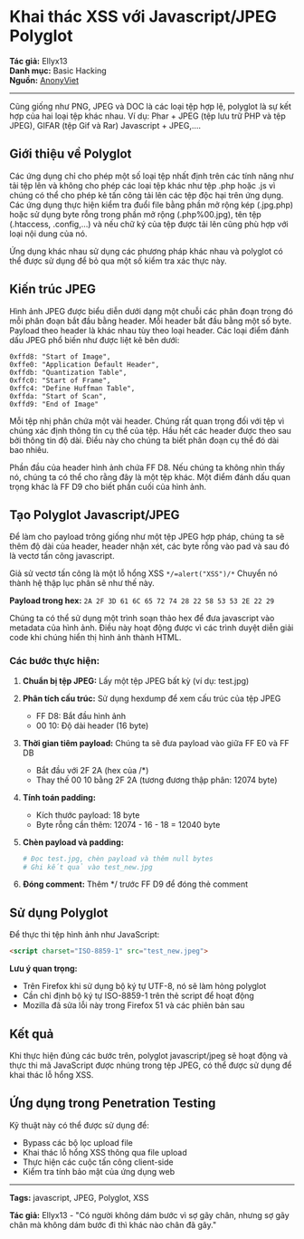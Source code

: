 # Khai thác XSS với Javascript/JPEG Polyglot

**Tác giả:** Ellyx13  
**Danh mục:** Basic Hacking  
**Nguồn:** [AnonyViet](https://anonyviet.com/khai-thac-xss-voi-javascript-jpeg-polyglot/)

---

Cũng giống như PNG, JPEG và DOC là các loại tệp hợp lệ, polyglot là sự kết hợp của hai loại tệp khác nhau. Ví dụ: Phar + JPEG (tệp lưu trữ PHP và tệp JPEG), GIFAR (tệp Gif và Rar) Javascript + JPEG,….

## Giới thiệu về Polyglot

Các ứng dụng chỉ cho phép một số loại tệp nhất định trên các tính năng như tải tệp lên và không cho phép các loại tệp khác như tệp .php hoặc .js vì chúng có thể cho phép kẻ tấn công tải lên các tệp độc hại trên ứng dụng. Các ứng dụng thực hiện kiểm tra đuổi file bằng phần mở rộng kép (.jpg.php) hoặc sử dụng byte rỗng trong phần mở rộng (.php%00.jpg), tên tệp (.htaccess, .config,…) và nếu chữ ký của tệp được tải lên cũng phù hợp với loại nội dung của nó.

Ứng dụng khác nhau sử dụng các phương pháp khác nhau và polyglot có thể được sử dụng để bỏ qua một số kiểm tra xác thực này.

## Kiến trúc JPEG

Hình ảnh JPEG được biểu diễn dưới dạng một chuỗi các phân đoạn trong đó mỗi phân đoạn bắt đầu bằng header. Mỗi header bắt đầu bằng một số byte. Payload theo header là khác nhau tùy theo loại header. Các loại điểm đánh dấu JPEG phổ biến như được liệt kê bên dưới:

```
0xffd8: "Start of Image",
0xffe0: "Application Default Header",
0xffdb: "Quantization Table",
0xffc0: "Start of Frame",
0xffc4: "Define Huffman Table",
0xffda: "Start of Scan",
0xffd9: "End of Image"
```

Mỗi tệp nhị phân chứa một vài header. Chúng rất quan trọng đối với tệp vì chúng xác định thông tin cụ thể của tệp. Hầu hết các header được theo sau bởi thông tin độ dài. Điều này cho chúng ta biết phân đoạn cụ thể đó dài bao nhiêu.

Phần đầu của header hình ảnh chứa FF D8. Nếu chúng ta không nhìn thấy nó, chúng ta có thể cho rằng đây là một tệp khác. Một điểm đánh dấu quan trọng khác là FF D9 cho biết phần cuối của hình ảnh.

## Tạo Polyglot Javascript/JPEG

Để làm cho payload trông giống như một tệp JPEG hợp pháp, chúng ta sẽ thêm độ dài của header, header nhận xét, các byte rỗng vào pad và sau đó là vectơ tấn công javascript.

Giả sử vectơ tấn công là một lỗ hổng XSS `*/=alert("XSS")/*` Chuyển nó thành hệ thập lục phân sẽ như thế này.

**Payload trong hex:**
`2A 2F 3D 61 6C 65 72 74 28 22 58 53 53 2E 22 29`

Chúng ta có thể sử dụng một trình soạn thảo hex để đưa javascript vào metadata của hình ảnh. Điều này hoạt động được vì các trình duyệt diễn giải code khi chúng hiển thị hình ảnh thành HTML.

### Các bước thực hiện:

1. **Chuẩn bị tệp JPEG:** Lấy một tệp JPEG bất kỳ (ví dụ: test.jpg)

2. **Phân tích cấu trúc:** Sử dụng hexdump để xem cấu trúc của tệp JPEG
   - FF D8: Bắt đầu hình ảnh
   - 00 10: Độ dài header (16 byte)

3. **Thời gian tiêm payload:** Chúng ta sẽ đưa payload vào giữa FF E0 và FF DB
   - Bắt đầu với 2F 2A (hex của /*)
   - Thay thế 00 10 bằng 2F 2A (tương đương thập phân: 12074 byte)

4. **Tính toán padding:** 
   - Kích thước payload: 18 byte
   - Byte rỗng cần thêm: 12074 - 16 - 18 = 12040 byte

5. **Chèn payload và padding:**
   ```bash
   # Đọc test.jpg, chèn payload và thêm null bytes
   # Ghi kết quả vào test_new.jpg
   ```

6. **Đóng comment:** Thêm */ trước FF D9 để đóng thẻ comment

## Sử dụng Polyglot

Để thực thi tệp hình ảnh như JavaScript:

```html
<script charset="ISO-8859-1" src="test_new.jpeg">
```

**Lưu ý quan trọng:**
- Trên Firefox khi sử dụng bộ ký tự UTF-8, nó sẽ làm hỏng polyglot
- Cần chỉ định bộ ký tự ISO-8859-1 trên thẻ script để hoạt động
- Mozilla đã sửa lỗi này trong Firefox 51 và các phiên bản sau

## Kết quả

Khi thực hiện đúng các bước trên, polyglot javascript/jpeg sẽ hoạt động và thực thi mã JavaScript được nhúng trong tệp JPEG, có thể được sử dụng để khai thác lỗ hổng XSS.

## Ứng dụng trong Penetration Testing

Kỹ thuật này có thể được sử dụng để:
- Bypass các bộ lọc upload file
- Khai thác lỗ hổng XSS thông qua file upload
- Thực hiện các cuộc tấn công client-side
- Kiểm tra tính bảo mật của ứng dụng web

---

**Tags:** javascript, JPEG, Polyglot, XSS

**Tác giả:** Ellyx13 - "Có người không dám bước vì sợ gãy chân, nhưng sợ gãy chân mà không dám bước đi thì khác nào chân đã gãy."